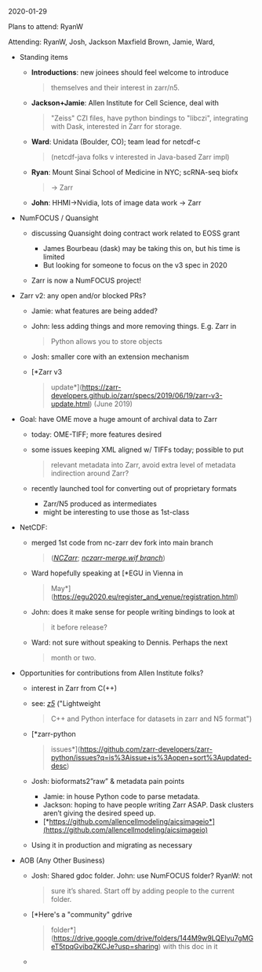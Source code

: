 <span id="anchor-60"></span>2020-01-29

Plans to attend: RyanW

Attending: RyanW, Josh, Jackson Maxfield Brown, Jamie, Ward,

-   Standing items

    -   **Introductions**: new joinees should feel welcome to introduce
        > themselves and their interest in zarr/n5.

    -   **Jackson+Jamie**: Allen Institute for Cell Science, deal with
        > "Zeiss" CZI files, have python bindings to "libczi",
        > integrating with Dask, interested in Zarr for storage.

    -   **Ward**: Unidata (Boulder, CO); team lead for netcdf-c
        > (netcdf-java folks v interested in Java-based Zarr impl)

    -   **Ryan**: Mount Sinai School of Medicine in NYC; scRNA-seq biofx
        > → Zarr

    -   **John**: HHMI→Nvidia, lots of image data work → Zarr

-   NumFOCUS / Quansight

    -   discussing Quansight doing contract work related to EOSS grant

        -   James Bourbeau (dask) may be taking this on, but his time is
            limited
        -   But looking for someone to focus on the v3 spec in 2020

    -   Zarr is now a NumFOCUS project!

-   Zarr v2: any open and/or blocked PRs?

    -   Jamie: what features are being added?

    -   John: less adding things and more removing things. E.g. Zarr in
        > Python allows you to store objects

    -   Josh: smaller core with an extension mechanism

    -   [*Zarr v3
        > update*](https://zarr-developers.github.io/zarr/specs/2019/06/19/zarr-v3-update.html)
        > (June 2019)

-   Goal: have OME move a huge amount of archival data to Zarr

    -   today: OME-TIFF; more features desired

    -   some issues keeping XML aligned w/ TIFFs today; possible to put
        > relevant metadata into Zarr, avoid extra level of metadata
        > indirection around Zarr?

    -   recently launched tool for converting out of proprietary formats

        -   Zarr/N5 produced as intermediates
        -   might be interesting to use those as 1st-class

-   NetCDF:

    -   merged 1st code from nc-zarr dev fork into main branch
        > ([*NCZarr*](https://www.unidata.ucar.edu/blogs/developer/entry/nczarr-overview);
        > [*nczarr-merge.wif
        > branch*](https://github.com/Unidata/netcdf-c/tree/nczarr-merge.wif))

    -   Ward hopefully speaking at [*EGU in Vienna in
        > May*](https://egu2020.eu/register_and_venue/registration.html)

    -   John: does it make sense for people writing bindings to look at
        > it before release?

    -   Ward: not sure without speaking to Dennis. Perhaps the next
        > month or two.

-   Opportunities for contributions from Allen Institute folks?

    -   interest in Zarr from C(++)

    -   see: [*z5*](https://github.com/constantinpape/z5) ("Lightweight
        > C++ and Python interface for datasets in zarr and N5 format")

    -   [*zarr-python
        > issues*](https://github.com/zarr-developers/zarr-python/issues?q=is%3Aissue+is%3Aopen+sort%3Aupdated-desc)

    -   Josh: bioformats2”raw” & metadata pain points

        -   Jamie: in house Python code to parse metadata.
        -   Jackson: hoping to have people writing Zarr ASAP. Dask
            clusters aren’t giving the desired speed up.
        -   [*https://github.com/allencellmodeling/aicsimageio*](https://github.com/allencellmodeling/aicsimageio)

    -   Using it in production and migrating as necessary

-   AOB (Any Other Business)

    -   Josh: Shared gdoc folder. John: use NumFOCUS folder? RyanW: not
        > sure it’s shared. Start off by adding people to the current
        > folder.

    -   [*Here's a "community" gdrive
        > folder*](https://drive.google.com/drive/folders/144M9w9LQElyu7gMGeT5tpqGvibqZKCJe?usp=sharing)
        > with this doc in it

    -   

